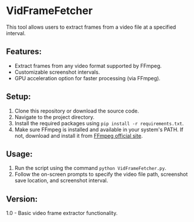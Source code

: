 # VidFrameFetcher

This tool allows users to extract frames from a video file at a specified interval.

## Features:

- Extract frames from any video format supported by FFmpeg.
- Customizable screenshot intervals.
- GPU acceleration option for faster processing (via FFmpeg).

## Setup:

1. Clone this repository or download the source code.
2. Navigate to the project directory.
3. Install the required packages using `pip install -r requirements.txt`.
4. Make sure FFmpeg is installed and available in your system's PATH. If not, download and install it from [FFmpeg official site](https://ffmpeg.org/download.html).

## Usage:

1. Run the script using the command `python VidFrameFetcher.py`.
2. Follow the on-screen prompts to specify the video file path, screenshot save location, and screenshot interval.

## Version:

1.0 - Basic video frame extractor functionality.


